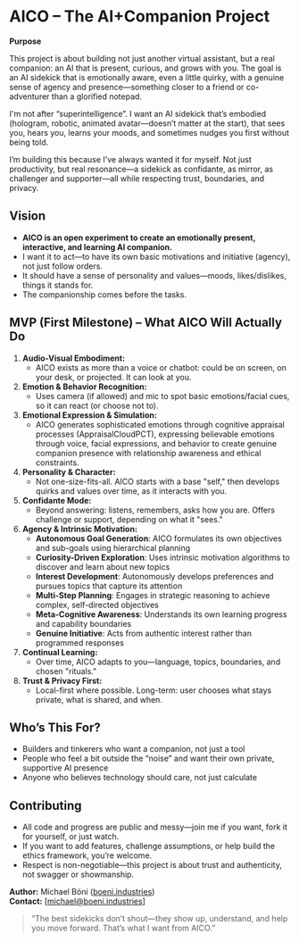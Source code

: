 # AICO – The AI+Companion Project

**Purpose**

This project is about building not just another virtual assistant, but a real companion: an AI that is present, curious, and grows with you. The goal is an AI sidekick that is emotionally aware, even a little quirky, with a genuine sense of agency and presence—something closer to a friend or co-adventurer than a glorified notepad.

I'm not after “superintelligence”. I want an AI sidekick that’s embodied (hologram, robotic, animated avatar—doesn’t matter at the start), that sees you, hears you, learns your moods, and sometimes nudges you first without being told.

I’m building this because I’ve always wanted it for myself. Not just productivity, but real resonance—a sidekick as confidante, as mirror, as challenger and supporter—all while respecting trust, boundaries, and privacy.

## Vision

- **AICO is an open experiment to create an emotionally present, interactive, and learning AI companion.**  
- I want it to act—to have its own basic motivations and initiative (agency), not just follow orders.
- It should have a sense of personality and values—moods, likes/dislikes, things it stands for.
- The companionship comes before the tasks.

## MVP (First Milestone) – What AICO Will Actually Do

1. **Audio-Visual Embodiment:**  
   - AICO exists as more than a voice or chatbot: could be on screen, on your desk, or projected. It can look at you.
2. **Emotion & Behavior Recognition:**  
   - Uses camera (if allowed) and mic to spot basic emotions/facial cues, so it can react (or choose not to).
3. **Emotional Expression & Simulation:**  
   - AICO generates sophisticated emotions through cognitive appraisal processes (AppraisalCloudPCT), expressing believable emotions through voice, facial expressions, and behavior to create genuine companion presence with relationship awareness and ethical constraints.
4. **Personality & Character:**  
   - Not one-size-fits-all. AICO starts with a base "self," then develops quirks and values over time, as it interacts with you.
5. **Confidante Mode:**  
   - Beyond answering: listens, remembers, asks how you are. Offers challenge or support, depending on what it "sees."
6. **Agency & Intrinsic Motivation:**  
   - **Autonomous Goal Generation**: AICO formulates its own objectives and sub-goals using hierarchical planning
   - **Curiosity-Driven Exploration**: Uses intrinsic motivation algorithms to discover and learn about new topics
   - **Interest Development**: Autonomously develops preferences and pursues topics that capture its attention
   - **Multi-Step Planning**: Engages in strategic reasoning to achieve complex, self-directed objectives
   - **Meta-Cognitive Awareness**: Understands its own learning progress and capability boundaries
   - **Genuine Initiative**: Acts from authentic interest rather than programmed responses
7. **Continual Learning:**  
   - Over time, AICO adapts to you—language, topics, boundaries, and chosen "rituals."
8. **Trust & Privacy First:**  
   - Local-first where possible. Long-term: user chooses what stays private, what is shared, and when.


## Who’s This For?

- Builders and tinkerers who want a companion, not just a tool
- People who feel a bit outside the “noise” and want their own private, supportive AI presence
- Anyone who believes technology should care, not just calculate


## Contributing

- All code and progress are public and messy—join me if you want, fork it for yourself, or just watch.
- If you want to add features, challenge assumptions, or help build the ethics framework, you’re welcome.
- Respect is non-negotiable—this project is about trust and authenticity, not swagger or showmanship.


**Author:** Michael Böni ([boeni.industries](https://boeni.industries))  
**Contact:** [michael@boeni.industries]

> “The best sidekicks don’t shout—they show up, understand, and help you move forward. That’s what I want from AICO.”
